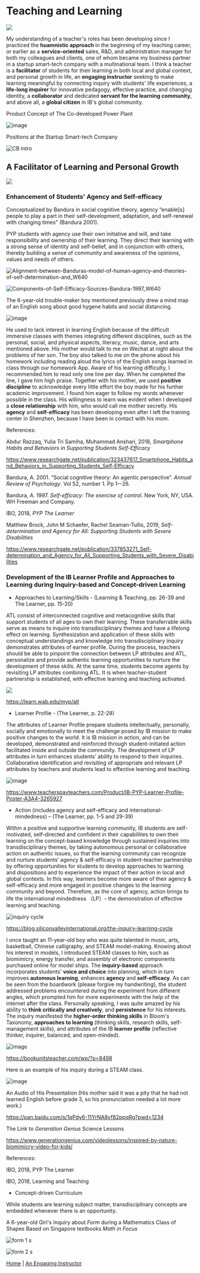 # Teaching and Learning

<img src="teaching and learning s.gif" align="center"/>

My understanding of a teacher's roles has been developing since I practiced the **huamnistic approach** in the beginning of my teaching career, or earlier as a **service-oriented** sales, R&D, and administration manager for both my colleagues and clients, one of whom became my business partner in a startup smart-tech company with a multinational team. I think a teacher is a **facilitator** of students for their learning in both local and global context, and personal growth in life, an **engaging instructor** seeking to make learning meaningful by connecting inquiry with students' life experiences, a **life-long inquirer** for innovative pedagogy, effective practice, and changing identity, a **collaborator** and dedicated **servant for the learning community**, and above all, a **global citizen** in IB's global community.

Product Concept of The Co-developed Power Plant

![image](https://user-images.githubusercontent.com/109213222/181795166-393ca177-94e7-4cc7-9a95-a87e6dbf1b73.png)

Positions at the Startup Smart-tech Company

![CB intro](https://user-images.githubusercontent.com/109213222/182413096-7d8ab72a-fb75-4bde-9d0b-437df07de76c.JPG)

## A Facilitator of Learning and Personal Growth

<img src="facilitator s.gif" align="center"/>

### Enhancement of Students' **Agency** and **Self-efficacy**

Conceptualized by Bandura in social cognitive theory, agency “enable[s] people to play a part in their self-development, adaptation, and self-renewal with changing times” (Bandura 2001).

PYP students with agency use their own initiative and will, and take responsibility and ownership of their learning. They direct their learning with a strong sense of identity and self-belief, and in conjunction with others, thereby building a sense of community and awareness of the opinions, values and needs of others.

![Alignment-between-Banduras-model-of-human-agency-and-theories-of-self-determination-and_W640](https://user-images.githubusercontent.com/109213222/182590910-b7f4eefe-0065-420f-bd60-4b503bc7df7e.jpg)

![Components-of-Self-Efficacy-Sources-Bandura-1997_W640](https://user-images.githubusercontent.com/109213222/182592150-2eadcc3e-640e-4086-b348-742f313c8fd6.jpg)

The 6-year-old trouble-maker boy mentioned previously drew a mind map of an English song about good hygene habits and social distancing.

![image](https://user-images.githubusercontent.com/109213222/181795230-b609244d-c8b4-45cd-87d9-fb7e813926cb.png)

He used to lack interest in learning English because of the difficult immersive classes with themes integrating different disciplines, such as the personal, social, and physical aspects, literacy, music, dance, and arts mentioned above. His mother would talk to me on Wechat at night about the problems of her son. The boy also talked to me on the phone about his homework including reading aloud the lyrics of the English songs learned in class through our homework App. Aware of his learning difficulty, I recommended him to read only one line per day. When he completed the line, I gave him high praise. Together with his mother, we used **positive discipline** to acknowledge every little effort the boy made for his further academic improvement. I found him eager to follow my words whenever possible in the class. His willingness to learn was evident when I developed a **close relationship** with him, who would call me mother secretly. His **agency** and **self-efficacy** has been developing even after I left the training center in Shenzhen, because I have been in contact with his mom.

References:

Abdur Razzaq, Yulia Tri Samiha, Muhammad Anshari, 2018, _Smartphone Habits and Behaviors in Supporting Students Self-Efficacy_

<https://www.researchgate.net/publication/323437617_Smartphone_Habits_and_Behaviors_in_Supporting_Students_Self-Efficacy>

Bandura, A. 2001. “Social cognitive theory: An agentic perspective”. _Annual Review of Psychology_. Vol 52, number 1. Pp 1–-26.

Bandura, A. 1997. _Self-efficacy: The exercise of control_. New York, NY, USA. WH Freeman and Company.

IBO, 2018, _PYP The Learner_

Matthew Brock, John M Schaefer, Rachel Seaman-Tullis, 2019, _Self-determination and Agency for All: Supporting Students with Severe Disabilities_

<https://www.researchgate.net/publication/337853271_Self-determination_and_Agency_for_All_Supporting_Students_with_Severe_Disabilities>

### Development of the IB **Learner Profile** and **Approaches to Learning** during **Inquiry-based** and **Concept-driven** Learning

- Approaches to Learning/Skills - (Learning & Teaching, pp. 26-39 and The Learner, pp. 15-20)

ATL consist of interconnected cognitive and metacognitive skills that support students of all ages to own their learning. These transferrable skills serve as means to inquire into transdisciplinary themes and have a lifelong effect on learning. Synthesization and application of these skills with conceptual understandings and knowledge into transdisciplinary inquiry demonstrates attributes of earner profile. During the process, teachers should be able to pinpoint the connection between LP attributes and ATL, personalize and provide authentic learning opportunities to nurture the development of these skills. At the same time, students become agents by revisiting LP attributes combining ATL. It is when teacher-student partnership is established, with effective learning and teaching activated.

<img src="atl.gif" align="center"/>

<https://learn.wab.edu/myp/atl>

- Learner Profile - (The Learner, p. 22-28)

The attributes of Learner Profile prepare students intellectually, personally, socially and emotionally to meet the challenge posed by IB mission to make positive changes to the world. It is IB mission in action, and can be developed, demonstrated and reinforced through student-initiated action facilitated inside and outside the community. The development of LP attributes in turn enhances students’ ability to respond to their inquiries. Collaborative identification and revisiting of appropriate and relevant LP attributes by teachers and students lead to effective learning and teaching.

![image](https://user-images.githubusercontent.com/109213222/182599604-171019ad-63a5-4254-9010-a706da54fbfd.png)

<https://www.teacherspayteachers.com/Product/IB-PYP-Learner-Profile-Poster-A3A4-3265927>

- Action (includes agency and self-efficacy and international-mindedness) – (The Learner, pp. 1-5 and 29-39)

Within a positive and supportive learning community, IB students are self-motivated, self-directed and confident in their capabilities to own their learning on the concept-based knowledge through sustained inquiries into transdisciplinary themes, by taking autonomous personal or collaborative action on authentic issues, so that the learning community can recognize and nurture students’ agency & self-efficacy in student-teacher partnership by offering opportunities for students to develop approaches to learning and dispositions and to experience the impact of their action in local and global contexts. In this way, learners become more aware of their agency & self-efficacy and more engaged in positive changes to the learning community and beyond. Therefore, as the core of agency, action brings to life the international mindedness （LP）- the demonstration of effective learning and teaching.

![inquiry cycle](https://user-images.githubusercontent.com/109213222/182595241-fee233fa-abae-4719-903e-287df4bc46ad.JPG)

<https://blog.siliconvalleyinternational.org/the-inquiry-learning-cycle>

I once taught an 11-year-old boy who was quite talented in music, arts, basketball, Chinese calligraphy, and STEAM model-making. Knowing about his interest in models, I introduced STEAM classes to him, such as biomimicry, energy transfer, and assembly of electronic components purchased online for model ships. The **inquiry-based** approach incorporates students' **voice and choice** into planning, which in turn improves **automous learning**, enhances **agency** and **self-efficacy**. As can be seen from the boardwork (please forgive my handwriting), the student addressed problems encountered during the experiment from different angles, which prompted him for more experiments with the help of the internet after the class. Personally speaking, I was quite amazed by his ability to **think critically and creatively**, and **persistence** for his interests. The inquiry manifested the **higher-order thinking skills** in Bloom's Taxonomy, **approaches to learning** (thinking skills, research skills, self-management skills), and attributes of the IB **learner profile** (reflective thinker, inquirer, balanced, and open-minded).

 ![image](https://user-images.githubusercontent.com/109213222/180918979-cd9def99-84b1-4849-aa17-a1eadbb944a8.png)

<https://bookunitsteacher.com/wp/?p=8498>

Here is an example of his inquiry during a STEAM class.

![image](https://user-images.githubusercontent.com/109213222/180911441-4e48d05c-3ca1-4fd1-a326-2fae47c1d6f0.png)

An Audio of His Presentation (His mother said it was a pity that he had not learned English before grade 3, so his pronunciation needed a lot more work.)

<https://pan.baidu.com/s/1qPdy6-11YrNA8vf82ppqRg?pwd=1234>

The Link to _Generation Genius_ Science Lessons

<https://www.generationgenius.com/videolessons/inspired-by-nature-biomimicry-video-for-kids/>

References:

IBO, 2018, PYP The Learner

IBO, 2018, Learning and Teaching

- Concept-driven Curriculum

While students are learning subject matter, transdisciplinary concepts are embedded whenever there is an opportunity.

A 6-year-old Girl's Inquiry about _Form_ during a Mathematics Class of Shapes Based on Singapore textbooks _Math in Focus_

![form 1 s](https://user-images.githubusercontent.com/109213222/183129581-2c9d2892-9c79-4a4b-bf74-17aa0a5e34ab.PNG)

![form 2 s](https://user-images.githubusercontent.com/109213222/183128208-dba578d8-60e0-42df-9822-e6c4a0c974c2.PNG)

 [Home](./README.md) | [An Engaging Instructor](./teachingandlearning2.md)